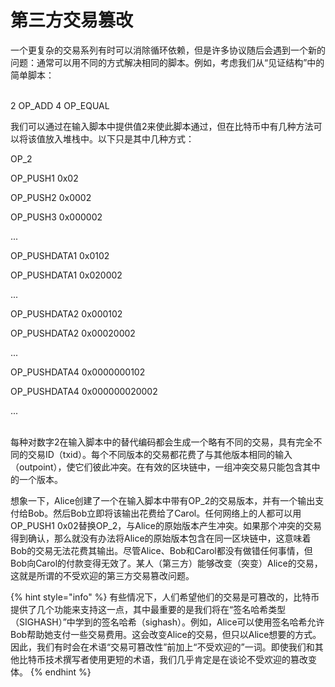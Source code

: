 # 第三方交易篡改

一个更复杂的交易系列有时可以消除循环依赖，但是许多协议随后会遇到一个新的问题：通常可以用不同的方式解决相同的脚本。例如，考虑我们从“见证结构”中的简单脚本：

\
2 OP\_ADD 4 OP\_EQUAL

我们可以通过在输入脚本中提供值2来使此脚本通过，但在比特币中有几种方法可以将该值放入堆栈中。以下只是其中几种方式：

OP\_2&#x20;

OP\_PUSH1 0x02&#x20;

OP\_PUSH2 0x0002&#x20;

OP\_PUSH3 0x000002

&#x20;...&#x20;

OP\_PUSHDATA1 0x0102&#x20;

OP\_PUSHDATA1 0x020002&#x20;

...&#x20;

OP\_PUSHDATA2 0x000102&#x20;

OP\_PUSHDATA2 0x00020002&#x20;

...&#x20;

OP\_PUSHDATA4 0x0000000102&#x20;

OP\_PUSHDATA4 0x000000020002&#x20;

...

\
每种对数字2在输入脚本中的替代编码都会生成一个略有不同的交易，具有完全不同的交易ID（txid）。每个不同版本的交易都花费了与其他版本相同的输入（outpoint），使它们彼此冲突。在有效的区块链中，一组冲突交易只能包含其中的一个版本。

想象一下，Alice创建了一个在输入脚本中带有OP\_2的交易版本，并有一个输出支付给Bob。然后Bob立即将该输出花费给了Carol。任何网络上的人都可以用OP\_PUSH1 0x02替换OP\_2，与Alice的原始版本产生冲突。如果那个冲突的交易得到确认，那么就没有办法将Alice的原始版本包含在同一区块链中，这意味着Bob的交易无法花费其输出。尽管Alice、Bob和Carol都没有做错任何事情，但Bob向Carol的付款变得无效了。某人（第三方）能够改变（突变）Alice的交易，这就是所谓的不受欢迎的第三方交易篡改问题。

{% hint style="info" %}
有些情况下，人们希望他们的交易是可篡改的，比特币提供了几个功能来支持这一点，其中最重要的是我们将在“签名哈希类型（SIGHASH）”中学到的签名哈希（sighash）。例如，Alice可以使用签名哈希允许Bob帮助她支付一些交易费用。这会改变Alice的交易，但只以Alice想要的方式。因此，我们有时会在术语“交易可篡改性”前加上“不受欢迎的”一词。即使我们和其他比特币技术撰写者使用更短的术语，我们几乎肯定是在谈论不受欢迎的篡改变体。
{% endhint %}

